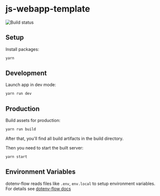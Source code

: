 # js-webapp-template

![Build status](https://github.com/faergeek/js-webapp-template/actions/workflows/main.yml/badge.svg)

## Setup

Install packages:

```sh
yarn
```

## Development

Launch app in dev mode:

```sh
yarn run dev
```

## Production

Build assets for production:

```sh
yarn run build
```

After that, you'll find all build artifacts in the build directory.

Then you need to start the built server:

```sh
yarn start
```

## Environment Variables

dotenv-flow reads files like `.env`, `env.local` to setup environment
variables. For details see [dotenv-flow
docs](https://github.com/kerimdzhanov/dotenv-flow)
